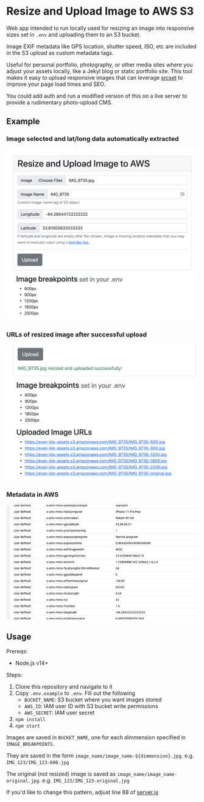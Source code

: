 # Resize and Upload Image to AWS S3

Web app intended to run locally used for resizing an image into responsive sizes set in `.env` and uploading them to an S3 bucket. 

Image EXIF metadata like GPS location, shutter speed, ISO, etc are included in the S3 upload as custom metadata tags.

Useful for personal portfolio, photography, or other media sites where you adjust your assets locally, like a Jekyl blog or static portfolio site. This tool makes it easy to upload responsive images that can leverage [srcset](https://developer.mozilla.org/en-US/docs/Learn/HTML/Multimedia_and_embedding/Responsive_images#resolution_switching_different_sizes) to improve your page load times and SEO.

You could add auth and run a modified version of this on a live server to provide a rudimentary photo-upload CMS.

## Example

### Image selected and lat/long data automatically extracted
![Before Upload demo](./docs/demo_1.png)

### URLs of resized image after successful upload
![After Upload demo](./docs/demo_2.png)

### Metadata in AWS
![AWS Metadata](./docs/demo_3.png)

## Usage

Prereqs:
- Node.js v14+

Steps:

1. Clone this repository and navigate to it
1. Copy `.env.example` to `.env`. Fill out the following
    - `BUCKET_NAME`: S3 bucket where you want images stored
    - `AWS_ID`: IAM user ID with S3 bucket write permissions
    - `AWS_SECRET`: IAM user secret
1. `npm install`
1. `npm start`

Images are saved in `BUCKET_NAME`, one for each dimmension specified in `IMAGE_BREAKPOINTS`.

They are saved in the form `image_name/image_name-${dimmension}.jpg`. e.g. `IMG_123/IMG_123-600.jpg`

The original (not resized) image is saved as `image_name/image_name-original.jpg`. e.g. `IMG_123/IMG_123-original.jpg`

If you'd like to change this pattern, adjust line 88 of [server.js](./server.js)
